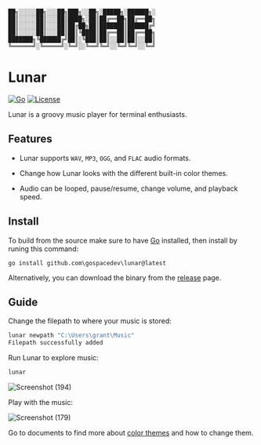 	██╗░░░░░██╗░░░██╗███╗░░██╗░█████╗░██████╗░
	██║░░░░░██║░░░██║████╗░██║██╔══██╗██╔══██╗
	██║░░░░░██║░░░██║██╔██╗██║███████║██████╔╝
	██║░░░░░██║░░░██║██║╚████║██╔══██║██╔══██╗
	███████╗╚██████╔╝██║░╚███║██║░░██║██║░░██║
	╚══════╝░╚═════╝░╚═╝░░╚══╝╚═╝░░╚═╝╚═╝░░╚═╝

# Lunar

[![Go](https://github.com/gospacedev/lunar/actions/workflows/go.yml/badge.svg)](https://github.com/gospacedev/lunar/actions/workflows/go.yml)
[![License](https://img.shields.io/badge/License-Apache_2.0-blue.svg)](https://opensource.org/licenses/Apache-2.0)

Lunar is a groovy music player for terminal enthusiasts.

## Features

- Lunar supports `WAV`, `MP3`, `OGG`, and `FLAC` audio formats.

- Change how Lunar looks with the different built-in color themes.

- Audio can be looped, pause/resume, change volume, and playback speed.

## Install

To build from the source make sure to have [Go](https://go.dev/) installed, then install by runing this command:
```
go install github.com\gospacedev\lunar@latest
```

Alternatively, you can download the binary from the [release](https://github.com/gospacedev/lunar/releases) page.

## Guide

Change the filepath to where your music is stored:

```powershell
lunar newpath "C:\Users\grant\Music"
Filepath successfully added
```

Run Lunar to explore music:

```powershell
lunar
```

![Screenshot (194)](https://user-images.githubusercontent.com/83633399/201076449-8c84752e-e261-4634-9117-4f687792eaae.png)

Play with the music:

![Screenshot (179)](https://user-images.githubusercontent.com/83633399/199719026-1b55b92c-8df3-49f6-ba83-d34dff4bc16e.png)

Go to documents to find more about [color themes](https://github.com/gospacedev/lunar/blob/master/doc/themes.md) and how to change them.
